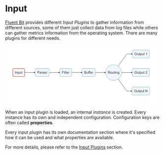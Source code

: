 # Input

[Fluent Bit](http://fluentbit.io) provides different _Input Plugins_ to gather information from different sources, some of them just collect data from log files while others can gather metrics information from the operating system. There are many plugins for different needs.

![](../../.gitbook/assets/logging_pipeline_input.png)

When an input plugin is loaded, an internal _instance_ is created. Every instance has its own and independent configuration. Configuration keys are often called **properties**.

Every input plugin has its own documentation section where it's specified how it can be used and what properties are available.

For more details, please refer to the [Input Plugins](https://github.com/fluent/fluent-bit-docs/tree/31ef18ea4f94004badcc169d0e12e60967d50ef9/concepts/input/README.md) section.

